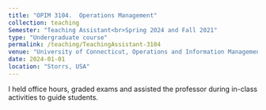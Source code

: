 ```yaml
---
title: "OPIM 3104.  Operations Management"
collection: teaching
Semester: "Teaching Assistant<br>Spring 2024 and Fall 2021"
type: "Undergraduate course"
permalink: /teaching/TeachingAssistant-3104
venue: "University of Connecticut, Operations and Information Management"
date: 2024-01-01
location: "Storrs, USA"
---
```

I held office hours, graded exams and assisted the professor during in-class activities to guide students.